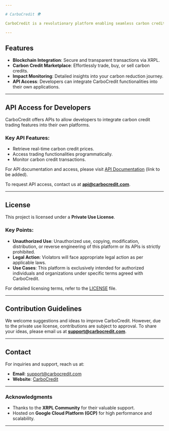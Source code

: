 ```yaml
---

# CarboCredit 🌍

CarboCredit is a revolutionary platform enabling seamless carbon credit trading on the **XRPL blockchain**, empowering businesses and individuals to combat climate change through innovative technology.

---
```


## Features

- **Blockchain Integration**: Secure and transparent transactions via XRPL.
- **Carbon Credit Marketplace**: Effortlessly trade, buy, or sell carbon credits.
- **Impact Monitoring**: Detailed insights into your carbon reduction journey.
- **API Access**: Developers can integrate CarboCredit functionalities into their own applications.

---

## API Access for Developers

CarboCredit offers APIs to allow developers to integrate carbon credit trading features into their own platforms. 

### Key API Features:
- Retrieve real-time carbon credit prices.
- Access trading functionalities programmatically.
- Monitor carbon credit transactions.

For API documentation and access, please visit [API Documentation](https://carbocredit.github.io/API-Docs/) (link to be added).

To request API access, contact us at **api@carbocredit.com**.

---

## License

This project is licensed under a **Private Use License**. 

### Key Points:
- **Unauthorized Use**: Unauthorized use, copying, modification, distribution, or reverse engineering of this platform or its APIs is strictly prohibited.
- **Legal Action**: Violators will face appropriate legal action as per applicable laws.
- **Use Cases**: This platform is exclusively intended for authorized individuals and organizations under specific terms agreed with CarboCredit.

For detailed licensing terms, refer to the [LICENSE](LICENSE) file.

---

## Contribution Guidelines

We welcome suggestions and ideas to improve CarboCredit. However, due to the private use license, contributions are subject to approval. To share your ideas, please email us at **support@carbocredit.com**.

---

## Contact

For inquiries and support, reach us at:
- **Email**: support@carbocredit.com
- **Website**: [CarboCredit](https://www.carbocredit.com)

---

### Acknowledgments

- Thanks to the **XRPL Community** for their valuable support.
- Hosted on **Google Cloud Platform (GCP)** for high performance and scalability.

---
